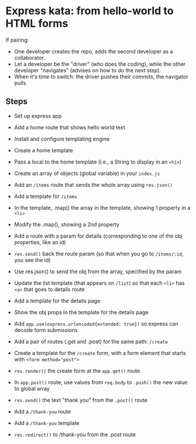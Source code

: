 
# Express kata: from hello-world to HTML forms

If pairing:

- One developer creates the repo, adds the second developer as a collaborator.
- Let a developer be the "driver" (who does the coding), while the other developer "navigates" (advises on how to do the next step).
- When it's time to switch: the driver pushes their commits, the navigator pulls

## Steps

- Set up express app

- Add a home route that shows hello world text

- Install and configure templating engine

- Create a home template

- Pass a local to the home template (i.e., a String to display in an `<h1>`)

- Create an array of objects (global variable) in your `index.js`

- Add an `/items` route that sends the whole array using `res.json()`

- Add a template for `/items`

- In the template, .map() the array in the template, showing 1 property in a `<li>`

- Modify the .map(), showing a 2nd property

- Add a route with a param for details (corresponding to one of the obj properties, like an id)

- `res.send()` back the route param (so that when you go to `/items/:id`, you see the id)

- Use res.json() to send the obj from the array, specified by the param

- Update the list template (that appears on `/list`) so that each `<li>` has `<a>` that goes to details route

- Add a template for the details page

- Show the obj props in the template for the details page

- Add `app.use(express.urlencoded{extended: true})` so express can decode form submissions

- Add a pair of routes (.get and .post) for the same path: `/create`

- Create a template for the `/create` form, with a form element that starts with `<form method="post">`

- `res.render()` the create form at the `app.get()` route

- In `app.post()` route, use values from `req.body` to `.push()` the new value to global array

- `res.send()` the text "thank you" from the `.post()` route

- Add a `/thank-you` route

- Add a `/thank-you` template

- `res.redirect()` to /thank-you from the .post route


